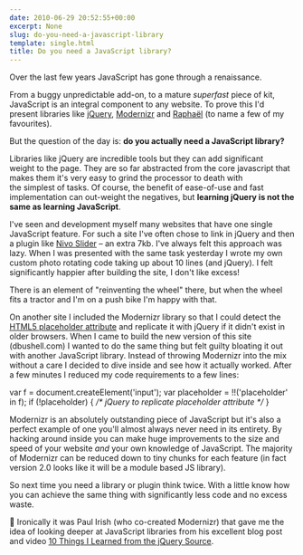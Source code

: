 ```yaml
---
date: 2010-06-29 20:52:55+00:00
excerpt: None
slug: do-you-need-a-javascript-library
template: single.html
title: Do you need a JavaScript library?
---
```


Over the last few years JavaScript has gone through a renaissance.

From a buggy unpredictable add-on, to a mature _superfast_ piece of kit, JavaScript is an integral component to any website. To prove this I'd present libraries like [jQuery](http://jquery.com/), [Modernizr](http://www.modernizr.com/) and [Raphaël](http://raphaeljs.com/) (to name a few of my favourites).

But the question of the day is: **do you actually need a JavaScript library?**

Libraries like jQuery are incredible tools but they can add significant weight to the page. They are so far abstracted from the core javascript that makes them it's very easy to grind the processor to death with the simplest of tasks. Of course, the benefit of ease-of-use and fast implementation can out-weight the negatives, but **learning jQuery is not the same as learning JavaScript**.

I've seen and development myself many websites that have one single JavaScript feature. For such a site I've often chose to link in jQuery and then a plugin like [Nivo Slider](http://nivo.dev7studios.com/) – an extra 7kb. I've always felt this approach was lazy. When I was presented with the same task yesterday I wrote my own custom photo rotating code taking up about 10 lines (and jQuery). I felt significantly happier after building the site, I don't like excess!

There is an element of "reinventing the wheel" there, but when the wheel fits a tractor and I'm on a push bike I'm happy with that.

On another site I included the Modernizr library so that I could detect the [HTML5 placeholder attribute](http://diveintohtml5.org/forms.html) and replicate it with jQuery if it didn't exist in older browsers. When I came to build the new version of this site (dbushell.com) I wanted to do the same thing but felt guilty bloating it out with another JavaScript library. Instead of throwing Modernizr into the mix without a care I decided to dive inside and see how it actually worked. After a few minutes I reduced my code requirements to a few lines:


var f = document.createElement('input');
var placeholder = !!('placeholder' in f);
if (!placeholder) {
_/* jQuery to replicate placeholder attribute */_
}


Modernizr is an absolutely outstanding piece of JavaScript but it's also a perfect example of one you'll almost always never need in its entirety. By hacking around inside you can make huge improvements to the size and speed of your website _and_ your own knowledge of JavaScript. The majority of Modernizr can be reduced down to tiny chunks for each feature (in fact version 2.0 looks like it will be a module based JS library).

So next time you need a library or plugin think twice. With a little know how you can achieve the same thing with significantly less code and no excess waste.




🤫 Ironically it was Paul Irish (who co-created Modernizr) that gave me the idea of looking deeper at JavaScript libraries from his excellent blog post and video [10 Things I Learned from the jQuery Source](http://paulirish.com/2010/10-things-i-learned-from-the-jquery-source/).

